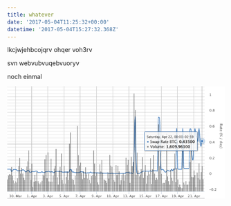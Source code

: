 ```yaml
---
title: whatever
date: '2017-05-04T11:25:32+00:00'
datetime: '2017-05-04T15:27:32.368Z'
---
```



lkcjwjehbcojqrv ohqer voh3rv

svn webvubvuqebvuoryv

noch einmal

![](/_news_docroot/feed/img/bfxdata1.png)

